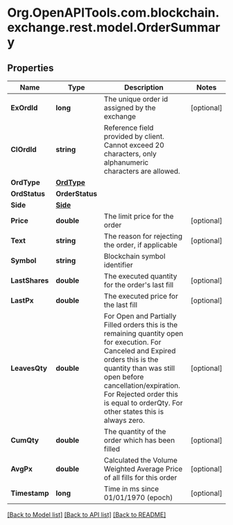 
# Org.OpenAPITools.com.blockchain.exchange.rest.model.OrderSummary

## Properties

Name | Type | Description | Notes
------------ | ------------- | ------------- | -------------
**ExOrdId** | **long** | The unique order id assigned by the exchange | [optional] 
**ClOrdId** | **string** | Reference field provided by client. Cannot exceed 20 characters, only alphanumeric characters are allowed. | 
**OrdType** | [**OrdType**](OrdType.md) |  | 
**OrdStatus** | **OrderStatus** |  | 
**Side** | [**Side**](Side.md) |  | 
**Price** | **double** | The limit price for the order | [optional] 
**Text** | **string** | The reason for rejecting the order, if applicable | [optional] 
**Symbol** | **string** | Blockchain symbol identifier | 
**LastShares** | **double** | The executed quantity for the order&#39;s last fill | [optional] 
**LastPx** | **double** | The executed price for the last fill | [optional] 
**LeavesQty** | **double** | For Open and Partially Filled orders this is the remaining quantity open for execution. For Canceled and Expired orders this is the quantity than was still open before cancellation/expiration. For Rejected order this is equal to orderQty. For other states this is always zero. | [optional] 
**CumQty** | **double** | The quantity of the order which has been filled | [optional] 
**AvgPx** | **double** | Calculated the Volume Weighted Average Price of all fills for this order | [optional] 
**Timestamp** | **long** | Time in ms since 01/01/1970 (epoch) | [optional] 

[[Back to Model list]](../README.md#documentation-for-models)
[[Back to API list]](../README.md#documentation-for-api-endpoints)
[[Back to README]](../README.md)

